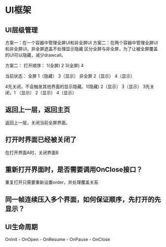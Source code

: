 ﻿# UI框架
## UI层级管理
方案一：在一个容器中管理全屏UI和非全屏UI
方案二：在两个容器中管理全屏UI和非全屏UI，非全屏遮盖不处理显示隐藏
区分全屏与非全屏，为了让被全屏覆盖的UI可以隐藏，减少drawcall。

方案二：
打开顺序：
1(全屏) 2 3(全屏) 4

当前状态：
全屏 1（隐藏） 3（显示）
非全屏 2（显示） 4（显示）

4先关闭，不会触发其他界面的显示隐藏。1(隐藏) 2（显示） 3（显示）
3先关闭，1 （显示） 2（显示） 4（显示）

## 返回上一层，返回主页
返回上一层，关闭当前全屏界面。

## 打开时界面已经被关闭了
在打开界面A时，关闭界面B

## 重新打开界面时，是否需要调用OnClose接口？
重复打开只需要重新设置order，并处理覆盖关系

## 同一帧连续压入多个界面，如何保证顺序，先打开的先显示？

## UI生命周期

OnInit - OnOpen - OnResume - OnPause - OnClose
